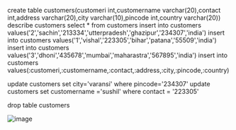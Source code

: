 create table customers(customeri int,customername varchar(20),contact int,address varchar(20),city varchar(10),pincode int,country varchar(20))
describe customers
select * from customers
insert into customers values('2','sachin','213334','utterpradesh','ghazipur','234307','india')
insert into customers values('1','vishal','223305','bihar','patana','55509','india')
insert into customers values('3','dhoni','435678','mumbai','maharastra','567895','india')
insert into customers values(:customeri,:customername,:contact,:address,:city,:pincode,:country)


update customers set city='varansi' where pincode='234307'
update customers set customername ='sushil' where contact = '223305' 

drop table customers


![image](https://github.com/abhlshek/sql/assets/166480024/ae6bc58d-ac44-4ef5-9ccd-7eab28518b95)
